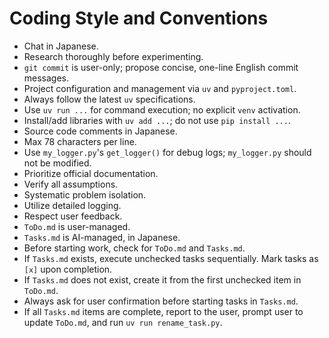 # Coding Style and Conventions

- Chat in Japanese.
- Research thoroughly before experimenting.
- `git commit` is user-only; propose concise, one-line English commit messages.
- Project configuration and management via `uv` and `pyproject.toml`.
- Always follow the latest `uv` specifications.
- Use `uv run ...` for command execution; no explicit `venv` activation.
- Install/add libraries with `uv add ...`; do not use `pip install ...`.
- Source code comments in Japanese.
- Max 78 characters per line.
- Use `my_logger.py`'s `get_logger()` for debug logs; `my_logger.py` should not be modified.
- Prioritize official documentation.
- Verify all assumptions.
- Systematic problem isolation.
- Utilize detailed logging.
- Respect user feedback.
- `ToDo.md` is user-managed.
- `Tasks.md` is AI-managed, in Japanese.
- Before starting work, check for `ToDo.md` and `Tasks.md`.
- If `Tasks.md` exists, execute unchecked tasks sequentially. Mark tasks as `[x]` upon completion.
- If `Tasks.md` does not exist, create it from the first unchecked item in `ToDo.md`.
- Always ask for user confirmation before starting tasks in `Tasks.md`.
- If all `Tasks.md` items are complete, report to the user, prompt user to update `ToDo.md`, and run `uv run rename_task.py`.